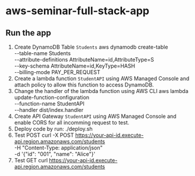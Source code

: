 # aws-seminar-full-stack-app
## Run the app
1. Create DynamoDB Table `Students`
aws dynamodb create-table \
  --table-name Students \
  --attribute-definitions AttributeName=id,AttributeType=S \
  --key-schema AttributeName=id,KeyType=HASH \
  --billing-mode PAY_PER_REQUEST
2. Create a lambda function `StudentAPI` using AWS Managed Console and attach policy to allow this function to access DynamoDB.
3. Change the handler of the lambda function using AWS CLI
aws lambda update-function-configuration \
  --function-name StudentAPI \
  --handler dist/index.handler
4. Create API Gateway `StudentAPI` using AWS Managed Console and enable CORS for all incomming request to test.
5. Deploy code by run: ./deploy.sh
6. Test POST
curl -X POST https://your-api-id.execute-api.region.amazonaws.com/students \
     -H "Content-Type: application/json" \
     -d '{"id": "001", "name": "Alice"}'
7. Test GET
curl https://your-api-id.execute-api.region.amazonaws.com/students

